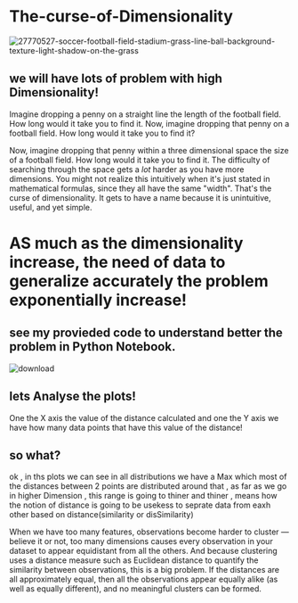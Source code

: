 # The-curse-of-Dimensionality
![27770527-soccer-football-field-stadium-grass-line-ball-background-texture-light-shadow-on-the-grass](https://user-images.githubusercontent.com/45369296/113853593-1e112880-979e-11eb-8f85-47a801f82cd5.jpg)

## we will have lots of problem with high Dimensionality!
Imagine dropping a penny on a straight line the length of the football field. How long would it take you to find it.
Now, imagine dropping that penny on a football field. How long would it take you to find it?

Now, imagine dropping that penny within a three dimensional space the size of a football field. How long would it take you to find it.
The difficulty of searching through the space gets a *lot* harder as you have more dimensions. You might not realize this intuitively when it's just stated in mathematical formulas, since they all have the same "width". That's the curse of dimensionality. It gets to have a name because it is unintuitive, useful, and yet simple.

# AS much as the dimensionality increase, the need of data to generalize accurately the problem exponentially increase!
## see my provieded code to understand better the problem in Python Notebook.
![download](https://user-images.githubusercontent.com/45369296/113876593-2bd3a780-97b8-11eb-80b3-99f7841bfc0c.png)

## lets Analyse the plots!
One the X axis the value of the distance calculated and one the Y axis we have how many data points that have this value of the distance!
## so what?
ok , in ths plots we can see in all distributions we have a Max which most of the distances between 2 points are distributed around that , as far as we go in higher Dimension , this range is going to thiner and thiner , means how the notion of distance is going to be usekess to seprate data from eaxh other based on distance(similarity or disSimilarity)


When we have too many features, observations become harder to cluster — believe it or not, too many dimensions causes every observation in your dataset to appear equidistant from all the others. And because clustering uses a distance measure such as Euclidean distance to quantify the similarity between observations, this is a big problem. If the distances are all approximately equal, then all the observations appear equally alike (as well as equally different), and no meaningful clusters can be formed.
